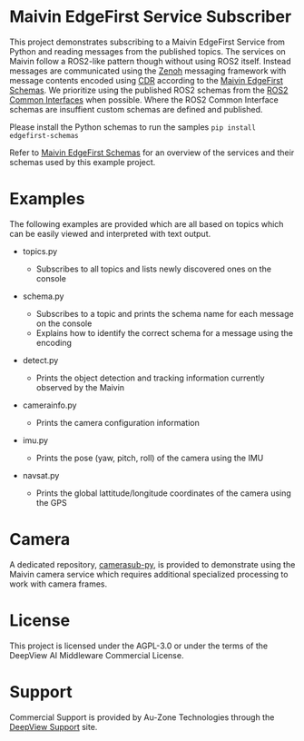 # Maivin EdgeFirst Service Subscriber

This project demonstrates subscribing to a Maivin EdgeFirst Service from Python and reading messages from the published topics.  The services on Maivin follow a ROS2-like pattern though without using ROS2 itself.  Instead messages are communicated using the [Zenoh](https://zenoh.io) messaging framework with message contents encoded using [CDR](https://en.wikipedia.org/wiki/Common_Data_Representation) according to the [Maivin EdgeFirst Schemas](https://github.com/MaivinAI/schemas).  We prioritize using the published ROS2 schemas from the [ROS2 Common Interfaces](https://github.com/ros2/common_interfaces/tree/humble) when possible.  Where the ROS2 Common Interface schemas are insuffient custom schemas are defined and published.

Please install the Python schemas to run the samples
```pip install edgefirst-schemas```

Refer to [Maivin EdgeFirst Schemas](https://github.com/MaivinAI/schemas) for an overview of the services and their schemas used by this example project.

# Examples

The following examples are provided which are all based on topics which can be easily viewed and interpreted with text output.

- topics.py
  - Subscribes to all topics and lists newly discovered ones on the console

- schema.py
  - Subscribes to a topic and prints the schema name for each message on the console
  - Explains how to identify the correct schema for a message using the encoding

- detect.py
  - Prints the object detection and tracking information currently observed by the Maivin

- camerainfo.py
  - Prints the camera configuration information

- imu.py
  - Prints the pose (yaw, pitch, roll) of the camera using the IMU

- navsat.py
  - Prints the global lattitude/longitude coordinates of the camera using the GPS

# Camera

A dedicated repository, [camerasub-py](https://github.com/MaivinAI/camerasub-py), is provided to demonstrate using the Maivin camera service which requires additional specialized processing to work with camera frames.

# License

This project is licensed under the AGPL-3.0 or under the terms of the DeepView AI Middleware Commercial License.

# Support

Commercial Support is provided by Au-Zone Technologies through the [DeepView Support](https://support.deepviewml.com) site.
